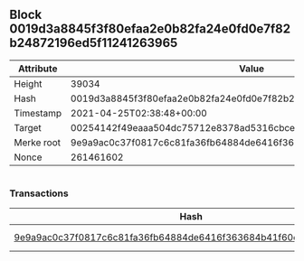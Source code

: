 ## Block 0019d3a8845f3f80efaa2e0b82fa24e0fd0e7f82b24872196ed5f11241263965

Attribute | Value
--- | ---
Height | 39034
Hash | 0019d3a8845f3f80efaa2e0b82fa24e0fd0e7f82b24872196ed5f11241263965
Timestamp | 2021-04-25T02:38:48+00:00
Target | 00254142f49eaaa504dc75712e8378ad5316cbcead634704b3734b6271167cc4
Merke root | 9e9a9ac0c37f0817c6c81fa36fb64884de6416f363684b41f60c12675e167680
Nonce | 261461602

```

```

### Transactions

Hash | Amount
--- | ---
[9e9a9ac0c37f0817c6c81fa36fb64884de6416f363684b41f60c12675e167680](9e9a9ac0c37f0817c6c81fa36fb64884de6416f363684b41f60c12675e167680.md) | 10.00000000 SKEPTI 
